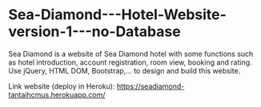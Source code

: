 # Sea-Diamond---Hotel-Website-version-1---no-Database

Sea Diamond is a website of Sea Diamond hotel with some functions such as hotel introduction, account registration, room view, booking and rating. Use jQuery, HTML DOM, Bootstrap,… to design and build this website.

Link website (deploy in Heroku): https://seadiamond-tantaihcmus.herokuapp.com/
